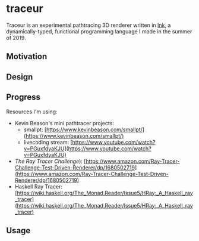 # traceur

Traceur is an experimental pathtracing 3D renderer written in [Ink](https://github.com/thesephist/ink), a dynamically-typed, functional programming language I made in the summer of 2019.

## Motivation

## Design

## Progress

Resources I'm using:

- Kevin Beason's mini pathtracer projects:
    - smallpt: [https://www.kevinbeason.com/smallpt/](https://www.kevinbeason.com/smallpt/)
    - livecoding stream: [https://www.youtube.com/watch?v=PGuxfdyaKJU](https://www.youtube.com/watch?v=PGuxfdyaKJU)
- _The Ray Tracer Challenge_): [https://www.amazon.com/Ray-Tracer-Challenge-Test-Driven-Renderer/dp/1680502719](https://www.amazon.com/Ray-Tracer-Challenge-Test-Driven-Renderer/dp/1680502719)
- Haskell Ray Tracer: [https://wiki.haskell.org/The_Monad.Reader/Issue5/HRay:_A_Haskell_ray_tracer](https://wiki.haskell.org/The_Monad.Reader/Issue5/HRay:_A_Haskell_ray_tracer)

## Usage
